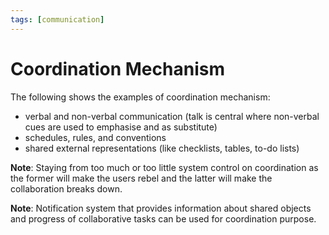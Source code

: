 ```yaml
---
tags: [communication]
---
```


# Coordination Mechanism

The following shows the examples of coordination mechanism:
- verbal and non-verbal communication (talk is central where non-verbal cues are
  used to emphasise and as substitute)
- schedules, rules, and conventions
- shared external representations (like checklists, tables, to-do lists)

**Note**: Staying from too much or too little system control on coordination as
the former will make the users rebel and the latter will make the collaboration
breaks down.

**Note**: Notification system that provides information about shared objects and
progress of collaborative tasks can be used for coordination purpose.
